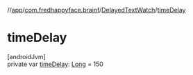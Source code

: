 //[app](../../../index.md)/[com.fredhappyface.brainf](../index.md)/[DelayedTextWatch](index.md)/[timeDelay](time-delay.md)

# timeDelay

[androidJvm]\
private var [timeDelay](time-delay.md): [Long](https://kotlinlang.org/api/latest/jvm/stdlib/kotlin/-long/index.html) = 150
